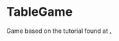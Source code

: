 # TableGame
Game based on the tutorial found at <a href="https://gamedevacademy.org/js13kgames-tutorial/">.
